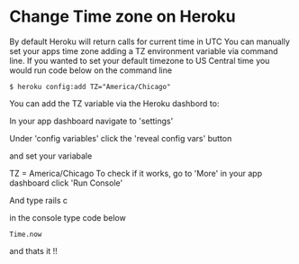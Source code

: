 # Change Time zone on Heroku
By default Heroku will return calls for current time in UTC
You can manually set your apps time zone adding a TZ environment variable via command line. If you wanted to set your default timezone to US Central time you would run code below on the command line
```
$ heroku config:add TZ="America/Chicago"
```
You can add the TZ variable via the Heroku dashbord to:

In your app dashboard navigate to 'settings'

Under 'config variables' click the 'reveal config vars' button

and set your variabale

TZ = America/Chicago
To check if it works, go to 'More' in your app dashboard click 'Run Console'

And type rails c

in the console type code below
```
Time.now
```
and thats it !!
